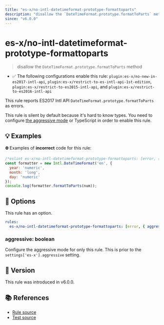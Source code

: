 ```yaml
---
title: "es-x/no-intl-datetimeformat-prototype-formattoparts"
description: "disallow the `DateTimeFormat.prototype.formatToParts` method"
since: "v6.0.0"
---
```


# es-x/no-intl-datetimeformat-prototype-formattoparts
> disallow the `DateTimeFormat.prototype.formatToParts` method

- ✅ The following configurations enable this rule: `plugin:es-x/no-new-in-es2017-intl-api`, `plugin:es-x/restrict-to-es-intl-api-1st-edition`, `plugin:es-x/restrict-to-es2015-intl-api`, and `plugin:es-x/restrict-to-es2016-intl-api`

This rule reports ES2017 Intl API `DateTimeFormat.prototype.formatToParts` as errors.

This rule is silent by default because it's hard to know types. You need to configure [the aggressive mode](../#the-aggressive-mode) or TypeScript in order to enable this rule.

## 💡 Examples

⛔ Examples of **incorrect** code for this rule:

<eslint-playground type="bad">

```js
/*eslint es-x/no-intl-datetimeformat-prototype-formattoparts: [error, { aggressive: true }] */
const formatter = new Intl.DateTimeFormat('en', {
  year: 'numeric',
  month: 'long',
  day: 'numeric'
});
console.log(formatter.formatToParts(num));
```

</eslint-playground>

## 🔧 Options

This rule has an option.

```yml
rules:
  es-x/no-intl-datetimeformat-prototype-formattoparts: [error, { aggressive: false }]
```

### aggressive: boolean

Configure the aggressive mode for only this rule.
This is prior to the `settings['es-x'].aggressive` setting.

## 🚀 Version

This rule was introduced in v6.0.0.

## 📚 References

- [Rule source](https://github.com/eslint-community/eslint-plugin-es-x/blob/master/lib/rules/no-intl-datetimeformat-prototype-formattoparts.js)
- [Test source](https://github.com/eslint-community/eslint-plugin-es-x/blob/master/tests/lib/rules/no-intl-datetimeformat-prototype-formattoparts.js)
